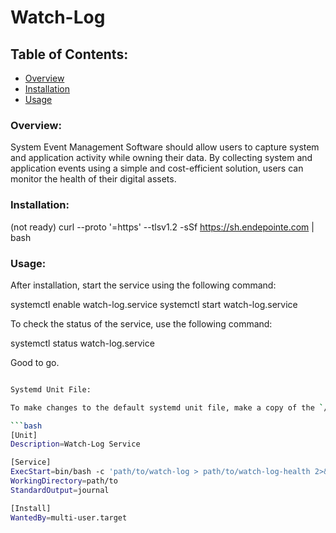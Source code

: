 


# Watch-Log

## Table of Contents:

- [Overview](#overview)
- [Installation](#installation)
- [Usage](#usage)

### Overview:
System Event Management Software should allow users to capture system and application activity while owning their data. By collecting system and application events using a simple and cost-efficient solution, users can monitor the health of their digital assets.

### Installation:
(not ready) curl --proto '=https' --tlsv1.2 -sSf https://sh.endepointe.com | bash

### Usage:
After installation, start the service using the following command:

systemctl enable watch-log.service
systemctl start watch-log.service

To check the status of the service, use the following command:

systemctl status watch-log.service

Good to go.

```bash

Systemd Unit File:

To make changes to the default systemd unit file, make a copy of the `/etc/systemd/system/watch-log.service` file. The following is an example of the default systemd unit file for a service that runs the watch-log service:

```bash
[Unit]
Description=Watch-Log Service

[Service]
ExecStart=bin/bash -c 'path/to/watch-log > path/to/watch-log-health 2>&1'
WorkingDirectory=path/to
StandardOutput=journal

[Install]
WantedBy=multi-user.target
```
